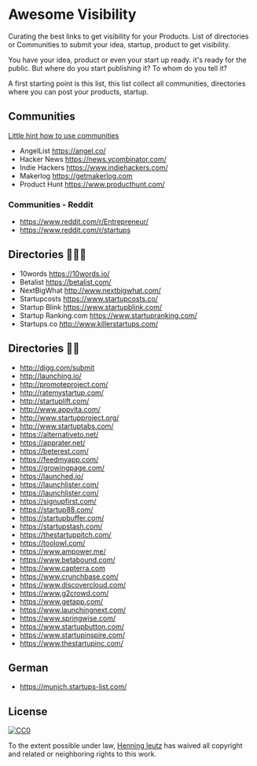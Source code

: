 Awesome Visibility
======

Curating the best links to get visibility for your Products. 
List of directories or Communities to submit your idea, startup, product to get visibility.

You have your idea, product or even your start up ready. it's ready for the public. 
But where do you start publishing it? To whom do you tell it? 

A first starting point is this list, this list collect all communities, directories where you can post your products, startup. 


Communities
------

[Little hint how to use communities](communities.md)

- AngelList https://angel.co/
- Hacker News https://news.ycombinator.com/
- Indie Hackers https://www.indiehackers.com/
- Makerlog https://getmakerlog.com 
- Product Hunt https://www.producthunt.com/

### Communities - Reddit

- https://www.reddit.com/r/Entrepreneur/
- https://www.reddit.com/r/startups

Directories 🌟🌟🌟
------

- 10words https://10words.io/
- Betalist https://betalist.com/
- NextBigWhat http://www.nextbigwhat.com/
- Startupcosts https://www.startupcosts.co/
- Startup Blink https://www.startupblink.com/
- Startup Ranking.com https://www.startupranking.com/
- Startups.co http://www.killerstartups.com/

Directories 🌟🌟
------
- http://digg.com/submit
- http://launching.io/
- http://promoteproject.com/
- http://ratemystartup.com/
- http://startuplift.com/
- http://www.appvita.com/
- http://www.startupproject.org/
- http://www.startuptabs.com/
- https://alternativeto.net/
- https://apprater.net/
- https://beterest.com/
- https://feedmyapp.com/
- https://growingpage.com/
- https://launched.io/
- https://launchlister.com/
- https://launchlister.com/
- https://signupfirst.com/
- https://startup88.com/
- https://startupbuffer.com/
- https://startupstash.com/
- https://thestartuppitch.com/
- https://toolowl.com/
- https://www.ampower.me/
- https://www.betabound.com/
- https://www.capterra.com
- https://www.crunchbase.com/
- https://www.discovercloud.com/
- https://www.g2crowd.com/
- https://www.getapp.com/
- https://www.launchingnext.com/
- https://www.springwise.com/
- https://www.startupbutton.com/
- https://www.startupinspire.com/
- https://www.thestartupinc.com/


German
------

- https://munich.startups-list.com/


## License

[![CC0](http://mirrors.creativecommons.org/presskit/buttons/88x31/svg/cc-zero.svg)](https://creativecommons.org/publicdomain/zero/1.0/)

To the extent possible under law, [Henning leutz](https://twitter.com/de_henne) has waived all copyright and related or neighboring rights to this work.
